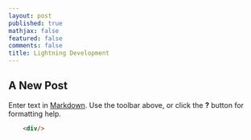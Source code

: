 ```yaml
---
layout: post
published: true
mathjax: false
featured: false
comments: false
title: Lightning Development
---
```

## A New Post

Enter text in [Markdown](http://daringfireball.net/projects/markdown/). Use the toolbar above, or click the **?** button for formatting help.

``` html
    <div/>
```

